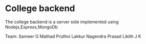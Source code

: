 # College backend

The college backend is a server side implemented using Nodejs,Express,MongoDb

Team:
Sameer G Mathad
Pruthvi Lakkur
Nagendra Prasad
Likith J K

